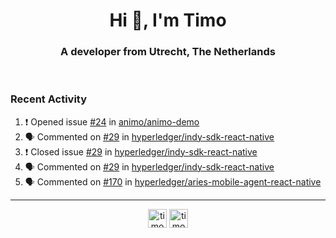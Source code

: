 <h1 align="center">Hi 👋, I'm Timo</h1>
<h3 align="center">A developer from Utrecht, The Netherlands</h3>
<br/>
<!-- https://github.com/rahuldkjain/github-profile-readme-generator --!>

<!--  <p align="left"><img src="https://github-readme-stats.vercel.app/api?username=timoglastra&show_icons=true&count_private=true&" alt="timoglastra" /></p> --!>

<!--
Github language stats
<p align="left"><img src="https://github-readme-stats.vercel.app/api/top-langs/?username=timoglastra&layout=compact" alt="timoglastra" /><p>
-->

<!-- Codestats language stats -->
<!-- <p align="left"><img src="https://codestats-readme.vercel.app/api/top-langs/?username=timoglastra&layout=compact&language_count=12" alt="timoglastra" /><p>    --!>
  
<h3>Recent Activity</h3>

<!--START_SECTION:activity-->
1. ❗️ Opened issue [#24](https://github.com/animo/animo-demo/issues/24) in [animo/animo-demo](https://github.com/animo/animo-demo)
2. 🗣 Commented on [#29](https://github.com/hyperledger/indy-sdk-react-native/issues/29) in [hyperledger/indy-sdk-react-native](https://github.com/hyperledger/indy-sdk-react-native)
3. ❗️ Closed issue [#29](https://github.com/hyperledger/indy-sdk-react-native/issues/29) in [hyperledger/indy-sdk-react-native](https://github.com/hyperledger/indy-sdk-react-native)
4. 🗣 Commented on [#29](https://github.com/hyperledger/indy-sdk-react-native/issues/29) in [hyperledger/indy-sdk-react-native](https://github.com/hyperledger/indy-sdk-react-native)
5. 🗣 Commented on [#170](https://github.com/hyperledger/aries-mobile-agent-react-native/issues/170) in [hyperledger/aries-mobile-agent-react-native](https://github.com/hyperledger/aries-mobile-agent-react-native)
<!--END_SECTION:activity-->

---

<p align="center">
<a href="https://twitter.com/timoglastra" target="blank"><img align="center" src="https://cdn.jsdelivr.net/npm/simple-icons@3.0.1/icons/twitter.svg" alt="timoglastra" height="30" width="30" /></a>
<a href="https://linkedin.com/in/timoglastra" target="blank"><img align="center" src="https://cdn.jsdelivr.net/npm/simple-icons@3.0.1/icons/linkedin.svg" alt="timoglastra" height="30" width="30" /></a>
</p>



